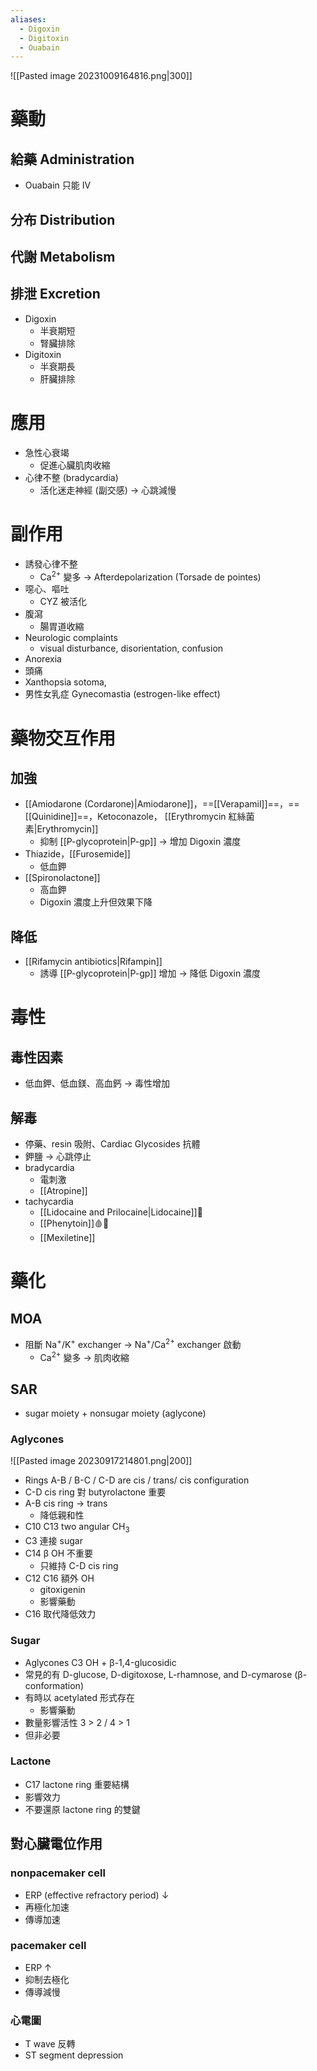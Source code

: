 ```yaml
---
aliases:
  - Digoxin
  - Digitoxin
  - Ouabain
---
```

![[Pasted image 20231009164816.png|300]]
# 藥動
## 給藥 Administration
- Ouabain 只能 IV
## 分布 Distribution
## 代謝 Metabolism
## 排泄 Excretion
- Digoxin 
	- 半衰期短
	- 腎臟排除
- Digitoxin 
	- 半衰期長
	- 肝臟排除
# 應用
- 急性心衰竭
	- 促進心臟肌肉收縮
- 心律不整 (bradycardia)
	- 活化迷走神經 (副交感) $\rightarrow$ 心跳減慢
# 副作用
- 誘發心律不整
	- Ca<sup>2+</sup> 變多 $\rightarrow$ Afterdepolarization (Torsade de pointes)
- 噁心、嘔吐
	- CYZ 被活化
- 腹瀉
	- 腸胃道收縮
- Neurologic complaints
	- visual disturbance, disorientation, confusion
- Anorexia
- 頭痛
- Xanthopsia sotoma,
- 男性女乳症 Gynecomastia (estrogen-like effect)
# 藥物交互作用
## 加強
- [[Amiodarone (Cordarone)|Amiodarone]]，==[[Verapamil]]==，==[[Quinidine]]==，Ketoconazole， [[Erythromycin 紅絲菌素|Erythromycin]] 
	- 抑制 [[P-glycoprotein|P-gp]] $\rightarrow$ 增加 Digoxin 濃度
- Thiazide，[[Furosemide]]
	- 低血鉀
- [[Spironolactone]] 
	- 高血鉀
	- Digoxin 濃度上升但效果下降
## 降低
- [[Rifamycin antibiotics|Rifampin]]
	- 誘導 [[P-glycoprotein|P-gp]] 增加 $\rightarrow$ 降低 Digoxin 濃度
# 毒性
## 毒性因素
- 低血鉀、低血鎂、高血鈣 $\rightarrow$ 毒性增加
## 解毒
- 停藥、resin 吸附、Cardiac Glycosides 抗體
- 鉀鹽 $\rightarrow$ 心跳停止
- bradycardia
	- 電刺激
	- [[Atropine]] 
- tachycardia 
	- [[Lidocaine and Prilocaine|Lidocaine]]💉
	- [[Phenytoin]]🩸🥚
	- [[Mexiletine]]

# 藥化
## MOA
- 阻斷 Na<sup>+</sup>/K<sup>+</sup> exchanger $\rightarrow$ Na<sup>+</sup>/Ca<sup>2+</sup> exchanger 啟動
	- Ca<sup>2+</sup> 變多 $\rightarrow$ 肌肉收縮
## SAR
- sugar moiety + nonsugar moiety (aglycone)
### Aglycones
![[Pasted image 20230917214801.png|200]]
- Rings A-B / B-C / C-D are cis / trans/ cis configuration
- C-D cis ring 對 butyrolactone 重要
- A-B cis ring $\rightarrow$ trans
	- 降低親和性
- C10 C13 two angular CH<sub>3</sub>
- C3 連接 sugar
- C14 β OH 不重要
	- 只維持 C-D cis ring
- C12 C16 額外 OH
	- gitoxigenin
	- 影響藥動
- C16 取代降低效力
### Sugar
- Aglycones C3 OH + β-1,4-glucosidic
- 常見的有 D-glucose, D-digitoxose, L-rhamnose, and D-cymarose (β-conformation)
- 有時以 acetylated 形式存在
	- 影響藥動
- 數量影響活性 3 > 2 / 4 > 1
- 但非必要
### Lactone
- C17 lactone ring 重要結構
- 影響效力
- 不要還原 lactone ring 的雙鍵





## 對心臟電位作用
### nonpacemaker cell
- ERP (effective refractory period) $\downarrow$
- 再極化加速
- 傳導加速
### pacemaker cell
- ERP $\uparrow$
- 抑制去極化
- 傳導減慢
### 心電圖
- T wave 反轉
- ST segment depression